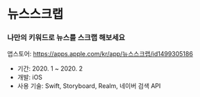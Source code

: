 # 뉴스스크랩
### 나만의 키워드로 뉴스를 스크랩 해보세요

앱스토어: https://apps.apple.com/kr/app/뉴스스크랩/id1499305186

- 기간: 2020. 1 ~ 2020. 2
- 개발: iOS
- 사용 기술: Swift, Storyboard, Realm, 네이버 검색 API
